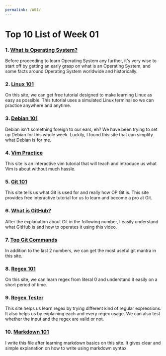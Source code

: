 ```yaml
---
permalink: /W01/
---
```


# Top 10 List of Week 01

### 1. [What is **Operating System**?](https://www.guru99.com/operating-system-tutorial.html)
Before proceeding to learn Operating System any further, it's very wise to start off by getting an early grasp on what is an Operating System, and some facts around Operating System worldwide and historically.

### 2. [Linux 101](https://linuxsurvival.com/)
On this site, we can get free tutorial designed to make learning Linux as easy as possible. This tutorial uses a simulated Linux terminal so we can practice anywhere and anytime.

### 3. [Debian 101](https://searchdatacenter.techtarget.com/definition/Debian)
Debian isn't something foreign to our ears, eh? We have been trying to set up Debian for this whole week. Luckily, I found this site that can simplify what Debian is for me.

### 4. [Vim Practice](https://www.openvim.com/)
This site is an interactive vim tutorial that will teach and introduce us what Vim is about without much hassle.

### 5. [Git 101](https://www.atlassian.com/git/tutorials/what-is-git)
This site tells us what Git is used for and really how OP Git is. This site provides free interactive tutorial for us to learn and become a pro at Git.

### 6. [What is GitHub?](https://youtu.be/-YVIpI4ucQw)
After the explanation about Git in the following number, I easily understand what GitHub is and how to operates it using this video.

### 7. [Top Git Commands](https://dzone.com/articles/top-20-git-commands-with-examples)
In addition to the last 2 numbers, we can get the most useful git mantra in this site.

### 8. [Regex 101](https://github.com/ziishaned/learn-regex/blob/master/README.md)
On this site, we can learn regex from literal 0 and understand it easily on a short period of time.

### 9. [Regex Tester](https://regexr.com/)
This site helps us learn regex by trying different kind of regular expressions. It also helps us by explaining each and every regex usage. We can also test whether the input and the regex are valid or not.

### 10. [Markdown 101](https://greenido.wordpress.com/2015/09/08/markdown-cheatsheet-101/)
I write this file after learning markdown basics on this site. It gives clear and simple explanation on how to write using markdown syntax.
